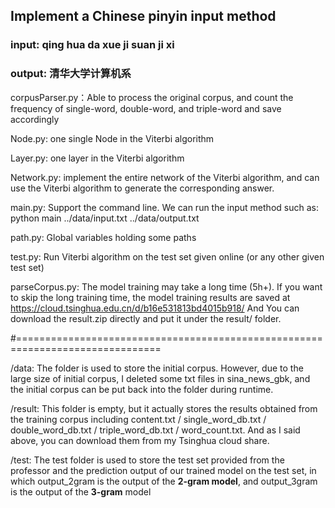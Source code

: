 ## Implement a Chinese pinyin input method

### input: qing hua da xue ji suan ji xi

### output: 清华大学计算机系

corpusParser.py：Able to process the original corpus, and count the frequency of single-word, double-word, and triple-word and save accordingly

Node.py: one single Node in the Viterbi algorithm

Layer.py: one layer in the Viterbi algorithm

Network.py: implement the entire network of the Viterbi algorithm, and can use the Viterbi algorithm to generate the corresponding answer.

main.py: Support the command line. We can run the input method such as: python main ../data/input.txt ../data/output.txt

path.py: Global variables holding some paths

test.py: Run Viterbi algorithm on the test set given online (or any other given test set)

parseCorpus.py: The model training may take a long time (5h+). If you want to skip the long training time, the model training results are saved at https://cloud.tsinghua.edu.cn/d/b16e531813bd4015b918/ And You can download the result.zip directly and put it under the result/ folder.

#===============================================================================

/data: The folder is used to store the initial corpus. However, due to the large size of initial corpus, I deleted some txt files in sina_news_gbk, and the initial corpus can be put back into the folder during runtime.

/result: This folder is empty, but it actually stores the results obtained from the training corpus including content.txt / single_word_db.txt / double_word_db.txt / triple_word_db.txt / word_count.txt. And as I said above, you can download them from my Tsinghua cloud share.

/test: The test folder is used to store the test set provided from the professor and the prediction output of our trained model on the test set, in which output_2gram is the output of the **2-gram model**, and output_3gram is the output of the **3-gram** model



